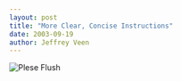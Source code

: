 ```yaml
--- 
layout: post
title: "More Clear, Concise Instructions"
date: 2003-09-19
author: Jeffrey Veen
---
```

<img src="http://veen.com/jeff/images/please_flush.jpg" alt="Plese Flush" />
&#8203;